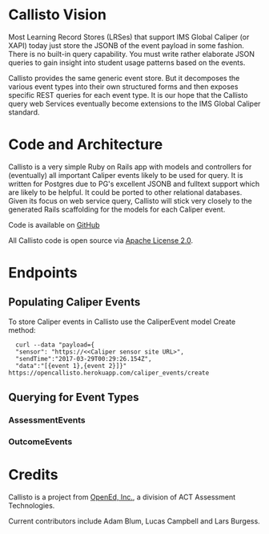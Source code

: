 # Callisto Vision

Most Learning Record Stores (LRSes) that support IMS Global Caliper (or XAPI) today
just store the JSONB of the event payload in some fashion.  There is no built-in
query capability. You must write rather elaborate JSON queries to gain insight
into student usage patterns based on the events.  

Callisto provides the same generic event store. But it decomposes the various
event types into their own structured forms and then exposes specific REST
queries for each event type. It is our hope that the Callisto query web Services
eventually become extensions to the IMS Global Caliper standard. 

# Code and Architecture

Callisto is a very simple Ruby on Rails app with models and controllers for
(eventually) all important Caliper events likely to be used for query. It is written
for Postgres due to PG's excellent JSONB and fulltext support which are likely to be helpful.
It could be ported to other relational databases. Given its focus on web service query,
Callisto will stick very closely to the generated Rails scaffolding for the models for each Caliper event.

Code is available on [GitHub](http://github.com/openedinc/callisto)

All Callisto code is open source via [Apache License 2.0](https://www.apache.org/licenses/LICENSE-2.0).

# Endpoints

## Populating Caliper Events

To store Caliper events in Callisto use the CaliperEvent model Create method: 

```
  curl --data "payload={
  "sensor": "https://<<Caliper sensor site URL>",
  "sendTime":"2017-03-29T00:29:26.154Z",
  "data":"[{event 1},{event 2}]}" https://opencallisto.herokuapp.com/caliper_events/create
```

## Querying for Event Types

### AssessmentEvents

### OutcomeEvents

# Credits

Callisto is a project from [OpenEd, Inc.](http://www.opened.com), a division of ACT Assessment Technologies.

Current contributors include Adam Blum, Lucas Campbell and Lars Burgess.

